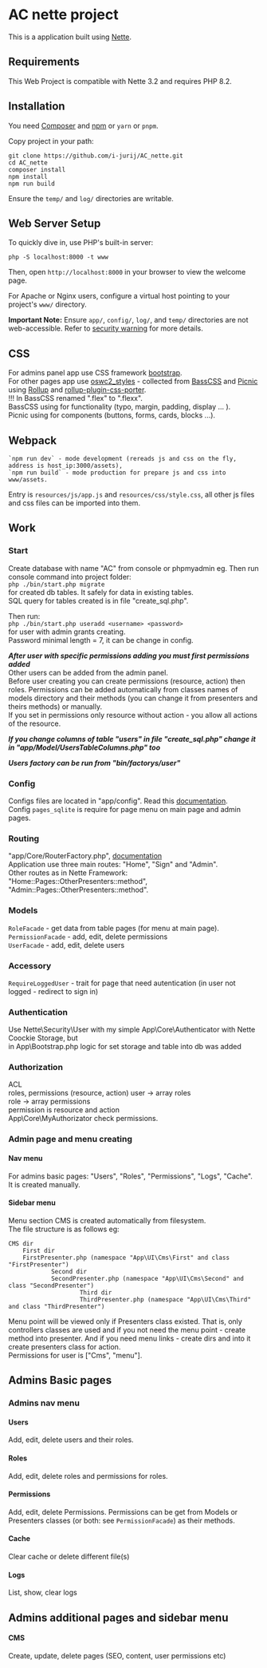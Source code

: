 # AC nette project

This is a application built using [Nette](https://nette.org).

## Requirements

This Web Project is compatible with Nette 3.2 and requires PHP 8.2.

## Installation

You need [Composer](https://getcomposer.org/) and [npm](https://nodejs.org/en/learn/getting-started/an-introduction-to-the-npm-package-manager) or `yarn` or `pnpm`.

Copy project in your path:

    git clone https://github.com/i-jurij/AC_nette.git
    cd AC_nette
    composer install
    npm install
    npm run build

Ensure the `temp/` and `log/` directories are writable.

## Web Server Setup

To quickly dive in, use PHP's built-in server:

    php -S localhost:8000 -t www

Then, open `http://localhost:8000` in your browser to view the welcome page.

For Apache or Nginx users, configure a virtual host pointing to your project's `www/` directory.

**Important Note:** Ensure `app/`, `config/`, `log/`, and `temp/` directories are not web-accessible.
Refer to [security warning](https://nette.org/security-warning) for more details.

## CSS

For admins panel app use CSS framework [bootstrap](https://getbootstrap.com/).  
For other pages app use [oswc2_styles](https://github.com/i-jurij/oswc2_styles) - collected from [BassCSS](https://basscss.com/) and [Picnic](https://picnicss.com/) using [Rollup](https://rollupjs.org/) and [rollup-plugin-css-porter](https://www.npmjs.com/package/rollup-plugin-css-porter).  
!!! In BassCSS renamed ".flex" to ".flexx".  
BassCSS using for functionality (typo, margin, padding, display ... ).  
Picnic using for components (buttons, forms, cards, blocks ...).

## Webpack

    `npm run dev` - mode development (rereads js and css on the fly, address is host_ip:3000/assets),
    `npm run build` - mode production for prepare js and css into www/assets.

Entry is `resources/js/app.js` and `resources/css/style.css`, all other js files and css files can be imported into them.

## Work

### Start

Create database with name "AC" from console or phpmyadmin eg.
Then run console command into project folder:  
`php ./bin/start.php migrate`  
for created db tables. It safely for data in existing tables.  
SQL query for tables created is in file "create_sql.php".

Then run:  
`php ./bin/start.php useradd <username> <password>`  
for user with admin grants creating.  
Password minimal length = 7, it can be change in config.

**_After user with specific permissions adding you must first permissions added_**  
Other users can be added from the admin panel.  
Before user creating you can create permissions (resource, action) then roles.
Permissions can be added automatically from classes names of models directory and their methods (you can change it from presenters and theirs methods) or manually.  
If you set in permissions only resource without action - you allow all actions of the resource.

**_If you change columns of table "users" in file "create_sql.php" change it in "app/Model/UsersTableColumns.php" too_**

**_Users factory can be run from "bin/factorys/user"_**

### Config

Configs files are located in "app/config". Read this [documentation](https://doc.nette.org/en/configuring).  
Config `pages_sqlite` is require for page menu on main page and admin pages.

### Routing

"app/Core/RouterFactory.php", [documentation](https://doc.nette.org/en/application/routing)  
Application use three main routes: "Home", "Sign" and "Admin".  
Other routes as in Nette Framework: "Home::Pages::OtherPresenters::method", "Admin::Pages::OtherPresenters::method".

### Models

`RoleFacade` - get data from table pages (for menu at main page).  
`PermissionFacade` - add, edit, delete permissions  
`UserFacade` - add, edit, delete users

### Accessory

`RequireLoggedUser` - trait for page that need autentication (in user not logged - redirect to sign in)

### Authentication

Use Nette\Security\User with my simple App\Core\Authenticator with Nette Coockie Storage, but  
in App\Bootstrap.php logic for set storage and table into db was added

### Authorization

ACL  
roles, permissions (resource, action)
user -> array roles  
role -> array permissions  
permission is resource and action  
App\Core\MyAuthorizator check permissions.

### Admin page and menu creating

#### Nav menu

For admins basic pages: "Users", "Roles", "Permissions", "Logs", "Cache".  
It is created manually.

#### Sidebar menu

Menu section CMS is created automatically from filesystem.  
The file structure is as follows eg:

```
CMS dir
	First dir
	FirstPresenter.php (namespace "App\UI\Cms\First" and class "FirstPresenter")
			Second dir
			SecondPresenter.php (namespace "App\UI\Cms\Second" and class "SecondPresenter")
					Third dir
					ThirdPresenter.php (namespace "App\UI\Cms\Third" and class "ThirdPresenter")
```

Menu point will be viewed only if Presenters class existed.
That is, only controllers classes are used and if you not need the menu point - create method into presenter. And if you need menu links - create dirs and into it create presenters class for action.  
Permissions for user is ["Cms", "menu"].

## Admins Basic pages

### Admins nav menu

#### Users

Add, edit, delete users and their roles.

#### Roles

Add, edit, delete roles and permissions for roles.

#### Permissions

Add, edit, delete Permissions. Permissions can be get from Models or Presenters classes (or both: see `PermissionFacade`) as their methods.

#### Cache

Clear cache or delete different file(s)

#### Logs

List, show, clear logs

## Admins additional pages and sidebar menu

#### CMS

Create, update, delete pages (SEO, content, user permissions etc)
